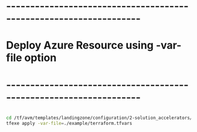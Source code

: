 # ------------------------------------------------------------------
# Deploy Azure Resource using -var-file option
# ------------------------------------------------------------------

```bash

cd /tf/avm/templates/landingzone/configuration/2-solution_accelerators/project/storage_account
tfexe apply -var-file=./example/terraform.tfvars

```